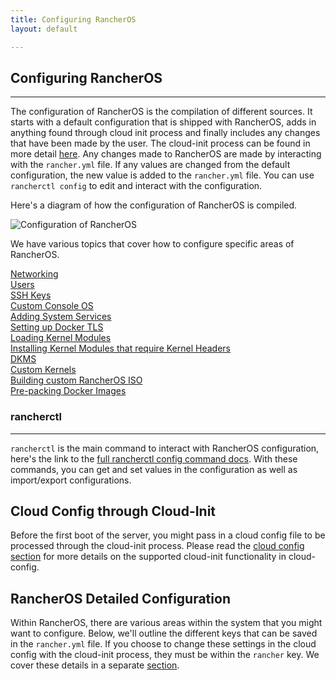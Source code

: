 ```yaml
---
title: Configuring RancherOS
layout: default

---
```


## Configuring RancherOS
---
The configuration of RancherOS is the compilation of different sources. It starts with a default configuration that is shipped with RancherOS, adds in anything found through cloud init process and finally includes any changes that have been made by the user. The cloud-init process can be found in more detail [here]({{site.baseurl}}/docs/cloud-config). Any changes made to RancherOS are made by interacting with the `rancher.yml` file. If any values are changed from the default configuration, the new value is added to the `rancher.yml` file. You can use `rancherctl config` to edit and interact with the configuration. 

Here's a diagram of how the configuration of RancherOS is compiled.

![Configuration of RancherOS]({{site.baseurl}}/img/cloud-config.png)

We have various topics that cover how to configure specific areas of RancherOS.

[Networking]({{site.baseurl}}/configuration/networking/)<br>
[Users]({{site.baseurl}}/configuration/users/)<br>
[SSH Keys]({{site.baseurl}}/configuration/ssh-keys/)<br>
[Custom Console OS]({{site.baseurl}}/configuration/custom-console/)<br>
[Adding System Services]({{site.baseurl}}/configuration/system-services/)<br>
[Setting up Docker TLS]({{site.baseurl}}/configuration/setting-up-docker-tls/)<br>
[Loading Kernel Modules]({{site.baseurl}}/configuration/loading-kernel-modules/)<br>
[Installing Kernel Modules that require Kernel Headers]({{site.baseurl}}/configuration/kernel-modules-kernel-headers/)<br>
[DKMS]({{site.baseurl}}/configuration/dkms/)<br>
[Custom Kernels]({{site.baseurl}}/configuration/custom-kernels/)<br>
[Building custom RancherOS ISO]({{site.baseurl}}/configuration/custom-rancheros-iso/)<br>
[Pre-packing Docker Images]({{site.baseurl}}/configuration/prepacking-docker-images/)<br>

### rancherctl
---

`rancherctl` is the main command to interact with RancherOS configuration, here's the link to the [full rancherctl config command docs]({{site.baseurl}}/docs/rancheros-tools/rancherctl/config/). With these commands, you can get and set values in the configuration as well as import/export configurations.

## Cloud Config through Cloud-Init 

Before the first boot of the server, you might pass in a cloud config file to be processed through the cloud-init process. Please read the [cloud config section]({{site.baseurl}}/docs/cloud-config/) for more details on the supported cloud-init functionality in cloud-config.

## RancherOS Detailed Configuration 

Within RancherOS, there are various areas within the system that you might want to configure. Below, we'll outline the different keys that can be saved in the `rancher.yml` file. If you choose to change these settings in the cloud config with the cloud-init process, they must be within the `rancher` key. We cover these details in a separate [section]({{site.baseurl}}/docs/configuration/detailed-configuration/).
